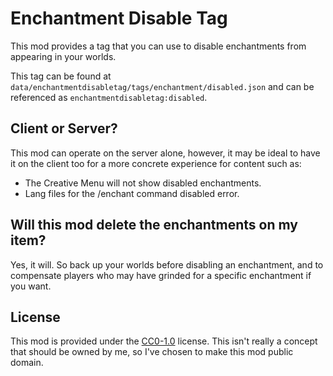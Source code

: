 # Enchantment Disable Tag
This mod provides a tag that you can use to disable enchantments from appearing in your worlds.

This tag can be found at `data/enchantmentdisabletag/tags/enchantment/disabled.json` and can be referenced as `enchantmentdisabletag:disabled`.

## Client or Server?
This mod can operate on the server alone, however, it may be ideal to have it on the client too for a more concrete experience for content such as:
- The Creative Menu will not show disabled enchantments.
- Lang files for the /enchant command disabled error.

## Will this mod delete the enchantments on my item?
Yes, it will. So back up your worlds before disabling an enchantment, and to compensate players who may have grinded for a specific enchantment if you want.

## License
This mod is provided under the [CC0-1.0](https://spdx.org/licenses/CC0-1.0.html) license.
This isn't really a concept that should be owned by me, so I've chosen to make this mod public domain.